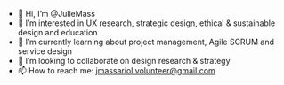 - 👋 Hi, I’m @JulieMass
- 👀 I’m interested in UX research, strategic design, ethical & sustainable design and education
- 🌱 I’m currently learning about project management, Agile SCRUM and service design
- 💞️ I’m looking to collaborate on design research & strategy
- 📫 How to reach me: jmassariol.volunteer@gmail.com

<!---
JulieMass/JulieMass is a ✨ special ✨ repository because its `README.md` (this file) appears on your GitHub profile.
You can click the Preview link to take a look at your changes.
--->
